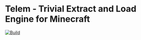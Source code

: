 # Telem - Trivial Extract and Load Engine for Minecraft

[![Build](https://github.com/cyberbit/telem/actions/workflows/build.yml/badge.svg)](https://github.com/cyberbit/telem/actions/workflows/build.yml)
